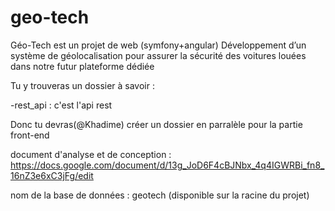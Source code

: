 # geo-tech
Géo-Tech est un projet de web (symfony+angular)
Développement d’un système de géolocalisation pour assurer la sécurité des voitures louées dans notre futur plateforme dédiée

Tu y trouveras un dossier à savoir :

-rest_api : c'est l'api rest

Donc tu devras(@Khadime) créer un dossier en parralèle pour la partie front-end

document d'analyse et de conception :
https://docs.google.com/document/d/13g_JoD6F4cBJNbx_4q4IGWRBi_fn8_16nZ3e6xC3jFg/edit

nom de la base de données : geotech (disponible sur la racine du projet)
